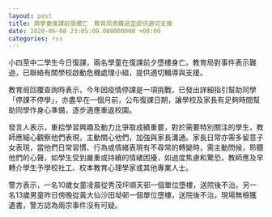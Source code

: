```yaml
---
layout: post
title: 兩學童復課前墮樓亡　教育局表難過並提供適切支援
date: 2020-06-08 23:05:09.000000000 +08:00
categories: rss
---
```


小四至中二學生今日復課，兩名學童在復課前夕墮樓身亡。教育局對事件表示難過，已聯絡有關學校啟動危機處理小組，提供適切輔導與支援。

教育局回覆查詢時表示，今年因疫情停課是一項挑戰，已發出詳細指引幫助同學「停課不停學」，亦盡早在一個月前，公布復課日期，讓學校及家長有足夠時間幫助同學作身心準備，逐步適應重返校園。

發言人表示，重拾學習興趣及動力比爭取成績重要，對於需要特別關注的學生，教師應細心觀察他們表現，主動關心他們，加強與家長溝通。家長日常亦需多留意子女表現，當他們日常習慣、行為或情緒表現有不尋常的轉變時，需主動問候，聆聽他們的心聲，如學生受到嚴重或持續的情緒困擾，如過度焦慮和驚恐，教師應及早轉介學生予學校社工、校本教育心理學家或其他專業人士。

警方表示，一名10歲女童凌晨從秀茂坪順天邨一個單位墮樓，送院後不治。另一名13歲男童昨日傍晚從黃大仙沙田坳邨一個單位墮樓，送院後不治，現場無檢獲遺書，警方認為兩宗事件沒有可疑。
